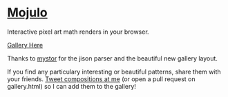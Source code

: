 [Mojulo](http://maxbittker.github.io/Mojulo/)
======
Interactive pixel art math renders in your browser.


[Gallery Here](http://maxbittker.github.io/Mojulo/gallery.html)


Thanks to [mystor](https://github.com/mystor) for the jison parser and the beautiful new gallery layout.


If you find any particulary interesting or beautiful patterns, share them with your friends. [Tweet compositions at me](https://twitter.com/MaxBittker) (or open a pull request on gallery.html) so I can add them to the gallery!

